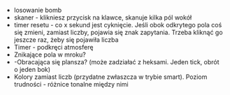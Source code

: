 - losowanie bomb
- skaner - klikniesz przycisk na klawce, skanuje kilka pól wokół
- timer resetu - co x sekund jest cyknięcie. Jeśli obok odkrytego pola coś się zmieni, zamiast liczby, pojawia się znak zapytania. Trzeba kliknąć go jeszcze raz, żeby się pojawiła liczba
- Timer - podkręci atmosferę
- Znikające pola w mroku?
- -Obracająca się plansza? (może zadziałać z heksami. Jeden tick, obrót o jeden bok)
- Kolory zamiast liczb (przydatne zwłaszcza w trybie smart). Poziom trudności - różnice tonalne między nimi